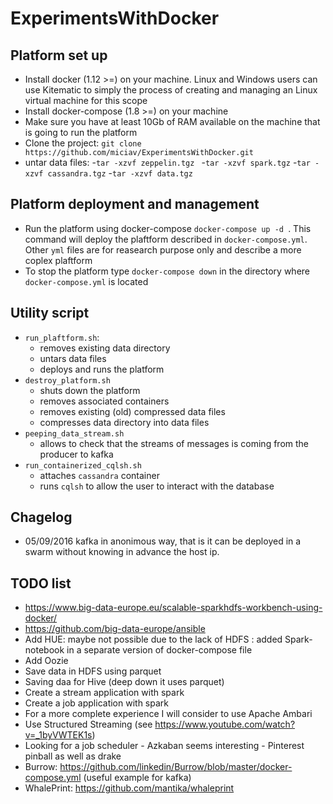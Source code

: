 
# ExperimentsWithDocker
## Platform set up
- Install docker (1.12 >=) on your machine. Linux and Windows users can use Kitematic to simply the process of creating and managing an Linux virtual machine for this scope
- Install docker-compose (1.8 >=) on your machine
- Make sure you have at least 10Gb of RAM available on the machine that is going to run the platform
- Clone the project:  ```git clone  https://github.com/miciav/ExperimentsWithDocker.git```
- untar data files: 
  -```tar -xzvf zeppelin.tgz ```
  -``` tar -xzvf spark.tgz ```
  -``` tar -xzvf cassandra.tgz ```
  -``` tar -xzvf data.tgz ```

## Platform deployment and management
- Run the platform using docker-compose ```docker-compose up -d ```. This command will deploy the plaftform described in ```docker-compose.yml```. Other ```yml``` files are for reasearch purpose only and describe a more coplex plaftform
- To stop the platform type ```docker-compose down``` in the directory where ```docker-compose.yml``` is located 

## Utility script
- ```run_plaftform.sh```: 
  - removes existing data directory
  - untars data files
  - deploys and runs the platform
- ```destroy_platform.sh```
  - shuts down the platform
  - removes associated containers
  - removes existing (old) compressed data files
  - compresses data directory into data files
- ```peeping_data_stream.sh```
  - allows to check that the streams of messages is coming from the producer to kafka
- ```run_containerized_cqlsh.sh```
  - attaches ```cassandra``` container
  - runs ```cqlsh``` to allow the user to interact with the database

## Chagelog
- 05/09/2016 kafka in anonimous way, that is it can be deployed in a swarm without knowing in advance the host ip.
## TODO list
- https://www.big-data-europe.eu/scalable-sparkhdfs-workbench-using-docker/
- https://github.com/big-data-europe/ansible
- Add HUE: maybe not possible due to the lack of HDFS : added Spark-notebook in a separate version of docker-compose file
- Add Oozie
- Save data in HDFS using parquet
- Saving daa for Hive (deep down it uses parquet)
- Create a stream application with spark
- Create a job application with spark
- For a more complete experience I will consider to use Apache Ambari
- Use Structured Streaming (see https://www.youtube.com/watch?v=_1byVWTEK1s)
- Looking for a job scheduler - Azkaban seems interesting - Pinterest pinball as well as drake
- Burrow: https://github.com/linkedin/Burrow/blob/master/docker-compose.yml (useful example for kafka)
- WhalePrint: https://github.com/mantika/whaleprint
